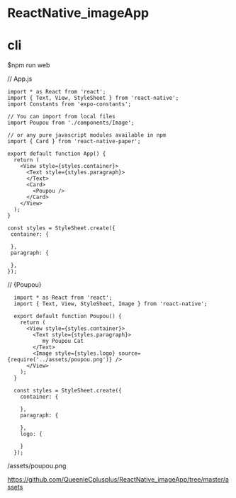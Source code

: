 # ReactNative_imageApp

# cli

   $npm run web


// App.js

    import * as React from 'react';
    import { Text, View, StyleSheet } from 'react-native';
    import Constants from 'expo-constants';

    // You can import from local files
    import Poupou from './components/Image';

    // or any pure javascript modules available in npm
    import { Card } from 'react-native-paper';

    export default function App() {
      return (
        <View style={styles.container}>
          <Text style={styles.paragraph}>
          </Text>
          <Card>
            <Poupou />
          </Card>
        </View>
      );
    }
    
    const styles = StyleSheet.create({
     container: {

     },
     paragraph: {

     },
    });
    
 // {Poupou}
 
      import * as React from 'react';
      import { Text, View, StyleSheet, Image } from 'react-native';

      export default function Poupou() {
        return (
          <View style={styles.container}>
            <Text style={styles.paragraph}>
               my Poupou Cat
            </Text>
            <Image style={styles.logo} source={require('../assets/poupou.png')} />
          </View>
        );
      }

      const styles = StyleSheet.create({
        container: {

        },
        paragraph: {

        },
        logo: {

        }
      });

/assets/poupou.png

  https://github.com/QueenieCplusplus/ReactNative_imageApp/tree/master/assets

